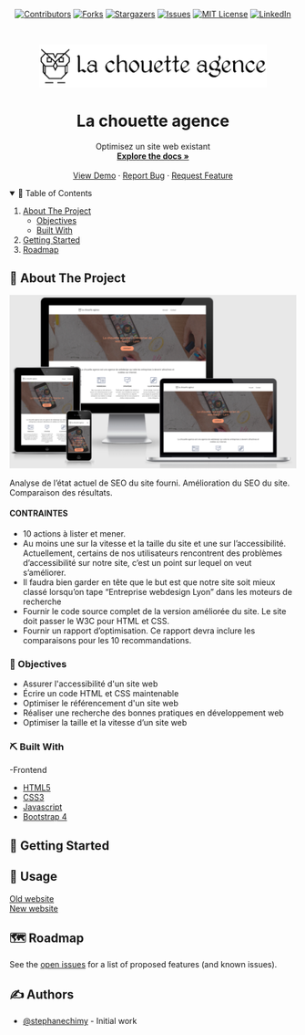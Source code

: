 <!--
*** Thanks for checking out the Best-README-Template. If you have a suggestion
*** that would make this better, please fork the repo and create a pull request
*** or simply open an issue with the tag "enhancement".
*** Thanks again! Now go create something AMAZING! :D
-->


<!-- MARKDOWN LINKS & IMAGES -->
<!-- https://www.markdownguide.org/basic-syntax/#reference-style-links -->
[contributors-shield]: https://img.shields.io/github/contributors/StephaneChimy/La-chouette-agence-v2.svg?style=for-the-badge&color=success
[contributors-url]: https://github.com/StephaneChimy/La-chouette-agence-v2/graphs/contributors
[forks-shield]: https://img.shields.io/github/forks/StephaneChimy/La-chouette-agence-v2.svg?style=for-the-badge
[forks-url]: https://github.com/StephaneChimy/La-chouette-agence-v2/network/members
[stars-shield]: https://img.shields.io/github/stars/StephaneChimy/La-chouette-agence-v2.svg?style=for-the-badge
[stars-url]: https://github.com/StephaneChimy/La-chouette-agence-v2/stargazers
[issues-shield]: https://img.shields.io/github/issues/StephaneChimy/La-chouette-agence-v2.svg?style=for-the-badge
[issues-url]: https://github.com/StephaneChimy/La-chouette-agence-v2/issues
[license-shield]: https://img.shields.io/github/license/StephaneChimy/La-chouette-agence-v2?style=for-the-badge
[license-url]: https://github.com/StephaneChimy/La-chouette-agence-v2/blob/main/LICENSE
[linkedin-shield]: https://img.shields.io/badge/-LinkedIn-black.svg?style=for-the-badge&logo=linkedin&colorB=555
[linkedin-url]: https://linkedin.com/in/stephane-chimy
[product-screenshot]: /responsive.png



<!-- PROJECT SHIELDS -->
<!--
*** I'm using markdown "reference style" links for readability.
*** Reference links are enclosed in brackets [ ] instead of parentheses ( ).
*** See the bottom of this document for the declaration of the reference variables
*** for contributors-url, forks-url, etc. This is an optional, concise syntax you may use.
*** https://www.markdownguide.org/basic-syntax/#reference-style-links
-->



<div align="center">
 
 [![Contributors][contributors-shield]][contributors-url]
 [![Forks][forks-shield]][forks-url]
 [![Stargazers][stars-shield]][stars-url]
 [![Issues][issues-shield]][issues-url]
 [![MIT License][license-shield]][license-url]
 [![LinkedIn][linkedin-shield]][linkedin-url]
 
</div>


<!-- PROJECT LOGO -->
<br />
<p align="center">
  <a href="https://github.com/StephaneChimy/La-chouette-agence-v2">
    <img src="https://github.com/StephaneChimy/La-chouette-agence-v2/blob/master/img/la-chouette-agence.png" alt="Logo" width="400">
  </a>

  <h1 align="center">La chouette agence</h1>

  <p align="center">
    Optimisez un site web existant
    <br />
    <a href="https://github.com/StephaneChimy/La-chouette-agence-v2"><strong>Explore the docs »</strong></a>
    <br />
    <br />
    <a href="https://stephanechimy.github.io/La-chouette-agence-v2/index.html">View Demo</a>
    ·
    <a href="https://github.com/StephaneChimy/La-chouette-agence-v2/issues">Report Bug</a>
    ·
    <a href="https://github.com/StephaneChimy/La-chouette-agence-v2/issues">Request Feature</a>
  </p>
</p>



<!-- TABLE OF CONTENTS -->
<details open="open">
  <summary>📝 Table of Contents</summary>
  <ol>
    <li>
    <a href="#about-the-project">About The Project</a>
      <ul>
        <li><a href="#objectives">Objectives</a></li>
        <li><a href="#built-with">Built With</a></li>
      </ul>
    </li>
    <li>
      <a href="#getting-started">Getting Started</a>
      <ul>
        <!-- <li><a href="#prerequisites">Prerequisites</a></li> -->
       <!-- <li><a href="#installation">Installation</a></li> -->
      </ul>
    </li>
   <!-- <li><a href="#usage">Usage</a></li> -->
    <li><a href="#roadmap">Roadmap</a></li>
   <!-- <li><a href="#contributing">Contributing</a></li> -->
   <!-- <li><a href="#license">License</a></li> -->
   <!-- <li><a href="#contact">Contact</a></li> -->
   <!-- <li><a href="#acknowledgements">Acknowledgements</a></li> -->
  </ol>
</details>



<!-- ABOUT THE PROJECT -->
## 🧐 About The Project <a name = "about-the-project"></a>

[![La-chouette-agence][product-screenshot]](https://stephanechimy.github.io/La-chouette-agence-v2/index.html)

Analyse de l’état actuel de SEO du site fourni.
Amélioration du SEO du site. 
Comparaison des résultats.

#### CONTRAINTES

* 10 actions à lister et mener.
* Au moins une sur la vitesse et la taille du site et une sur l’accessibilité. Actuellement, certains de nos utilisateurs rencontrent des problèmes d’accessibilité sur notre site, c’est un point sur lequel on veut s’améliorer.
* Il faudra bien garder en tête que le but est que notre site soit mieux classé lorsqu’on tape “Entreprise webdesign Lyon” dans les moteurs de recherche
* Fournir le code source complet de la version améliorée du site. Le site doit passer le W3C pour HTML et CSS.
* Fournir un rapport d’optimisation. Ce rapport devra inclure les comparaisons pour les 10 recommandations.



### 🎯 Objectives <a name = "objectives"></a>

* Assurer l'accessibilité d'un site web
* Écrire un code HTML et CSS maintenable
* Optimiser le référencement d'un site web
* Réaliser une recherche des bonnes pratiques en développement web
* Optimiser la taille et la vitesse d’un site web


### ⛏️ Built With <a name = "built-with"></a>

-Frontend

* [HTML5](https://fr.wikipedia.org/wiki/HTML5)
* [CSS3](https://fr.wikipedia.org/wiki/Feuilles_de_style_en_cascade)
* [Javascript](https://fr.wikipedia.org/wiki/JavaScript)
* [Bootstrap 4](https://getbootstrap.com/docs/4.0/getting-started/introduction/)


<!-- GETTING STARTED -->
## 🏁 Getting Started <a name = "getting-started"></a>


<!--
### Prerequisites

Make sure you have [Mysql](https://www.mysql.com/fr/) installed.
 -->
 
 
<!--
### Installation

1 - Clone the repository into the folder of your choice.

```
git clone https://github.com/StephaneChimy/orinoco.git
```

2 - Install the backend from `https://github.com/OpenClassrooms-Student-Center/JWDP5` and run node server

3 - Open the `index.html` (from the `orinoco/frontend/` folder you cloned before) in your browser.

-->

<!--
## 🚀 Deployment <a name = "deployment"></a>
Add additional notes about how to deploy this on a live system.
-->


<!-- USAGE EXAMPLES -->
## 🎈 Usage <a name = "usage"></a>

[Old website](https://stephanechimy.github.io/La-chouette-agence/)
</br>
[New website](https://stephanechimy.github.io/La-chouette-agence-v2/index.html)


<!--
_For more examples, please refer to the [Documentation](https://example.com)_
-->


<!-- ROADMAP -->
## 🗺 Roadmap <a name = "roadmap"></a>

See the [open issues](https://github.com/othneildrew/Best-README-Template/issues) for a list of proposed features (and known issues).



<!-- CONTRIBUTING 
## Contributing

Contributions are what make the open source community such an amazing place to learn, inspire, and create. Any contributions you make are **greatly appreciated**.

1. Fork the Project
2. Create your Feature Branch (`git checkout -b feature/AmazingFeature`)
3. Commit your Changes (`git commit -m 'Add some AmazingFeature'`)
4. Push to the Branch (`git push origin feature/AmazingFeature`)
5. Open a Pull Request

-->


<!-- LICENSE 
## License

Distributed under the MIT License. See `LICENSE` for more information.
-->


<!-- CONTACT
## ✍️ Contact

Your Name - [@your_twitter](https://twitter.com/your_username) - email@example.com

Project Link: [https://github.com/your_username/repo_name](https://github.com/your_username/repo_name)
-->



## ✍️ Authors <a name = "authors"></a>
- [@stephanechimy](https://github.com/StephaneChimy) - Initial work



<!-- ACKNOWLEDGEMENTS 
## Acknowledgements
* [GitHub Emoji Cheat Sheet](https://www.webpagefx.com/tools/emoji-cheat-sheet)
* [Img Shields](https://shields.io)
* [Choose an Open Source License](https://choosealicense.com)
* [GitHub Pages](https://pages.github.com)
* [Animate.css](https://daneden.github.io/animate.css)
* [Loaders.css](https://connoratherton.com/loaders)
* [Slick Carousel](https://kenwheeler.github.io/slick)
* [Smooth Scroll](https://github.com/cferdinandi/smooth-scroll)
* [Sticky Kit](http://leafo.net/sticky-kit)
* [JVectorMap](http://jvectormap.com)
* [Font Awesome](https://fontawesome.com)

-->

